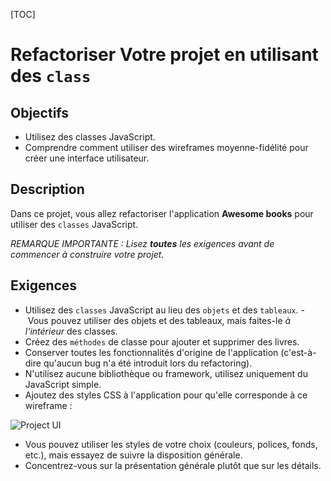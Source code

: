 [TOC]

# <b>Refactoriser Votre projet en utilisant des `class`</b>

## Objectifs

- Utilisez des classes JavaScript.
- Comprendre comment utiliser des wireframes moyenne-fidélité pour créer une interface utilisateur.

## Description

Dans ce projet, vous allez refactoriser l'application **Awesome books** pour utiliser des `classes` JavaScript.

*REMARQUE IMPORTANTE : Lisez **toutes** les exigences avant de commencer à construire votre projet.*

## Exigences

- Utilisez des `classes` JavaScript au lieu des `objets` et des `tableaux`.
     - Vous pouvez utiliser des objets et des tableaux, mais faites-le *à l'intérieur* des classes.
- Créez des `méthodes` de classe pour ajouter et supprimer des livres.
- Conserver toutes les fonctionnalités d'origine de l'application (c'est-à-dire qu'aucun bug n'a été introduit lors du refactoring).
- N'utilisez aucune bibliothèque ou framework, utilisez uniquement du JavaScript simple.
- Ajoutez des styles CSS à l'application pour qu'elle corresponde à ce wireframe :

![Project UI](https://res.cloudinary.com/baroka/image/upload/v1714599336/awesome_books_core_elements_nhg2mh.png)

- Vous pouvez utiliser les styles de votre choix (couleurs, polices, fonds, etc.), mais essayez de suivre la disposition générale.
- Concentrez-vous sur la présentation générale plutôt que sur les détails.